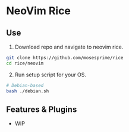 # NeoVim Rice

## Use
1. Download repo and navigate to neovim rice.
```sh
git clone https://github.com/mosesprime/rice
cd rice/neovim
```
2. Run setup script for your OS.
```sh
# Debian-based
bash ./debian.sh
```

## Features & Plugins
- WIP
